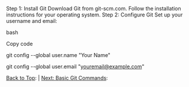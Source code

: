 
Step 1: Install Git
Download Git from git-scm.com.
Follow the installation instructions for your operating system.
Step 2: Configure Git
Set up your username and email:

bash

Copy code

git config --global user.name "Your Name"

git config --global user.email "youremail@example.com"


[Back to Top](#table-of-contents): | [Next: Basic Git Commands](#basic-git-commands):
